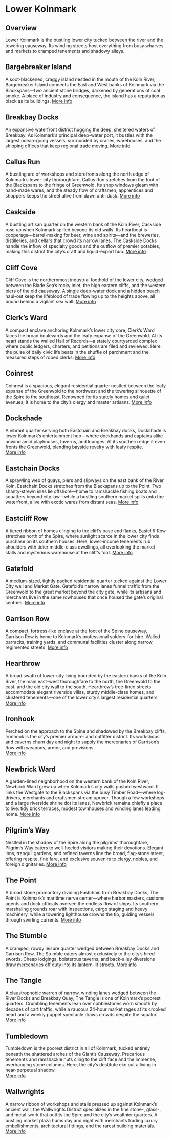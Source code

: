 # Lower Kolnmark

## Overview
Lower Kolnmark is the bustling lower city tucked between the river and the towering causeway. Its winding streets host everything from busy wharves and markets to cramped tenements and shadowy alleys.

## Bargebreaker Island  
A soot-blackened, craggy island nestled in the mouth of the Koln River, Bargebreaker Island connects the East and West banks of Kolnmark via the Blackspans—two ancient stone bridges, darkened by generations of coal smoke. A place of industry and consequence, the island has a reputation as black as its buildings. 
[More info](/Coinmarch/locations/districts/Bargebreaker_Island)

## Breakbay Docks  
An expansive waterfront district hugging the deep, sheltered waters of Breakbay. As Kolnmark’s principal deep-water port, it bustles with the largest ocean-going vessels, surrounded by cranes, warehouses, and the shipping offices that keep regional trade moving. 
[More info](/Coinmarch/locations/districts/Breakbay_Docks)

## Callus Run  
A bustling arc of workshops and storefronts along the north edge of Kolnmark’s lower-city thoroughfare, Callus Run stretches from the foot of the Blackspans to the fringe of Greenwold. Its shop windows gleam with hand-made wares, and the steady flow of craftsmen, apprentices and shoppers keeps the street alive from dawn until dusk.
[More info](/Coinmarch/locations/districts/Callus_Run)

## Caskside  
A bustling artisan quarter on the western bank of the Koln River, Caskside rose up when Kolnmark spilled beyond its old walls.  Its heartbeat is cooperage—barrel-making for beer, wine and spirits—and the breweries, distilleries, and cellars that crowd its narrow lanes.  The Caskside Docks handle the inflow of specialty goods and the outflow of premier potables, making this district the city’s craft and liquid-export hub.
[More info](/Coinmarch/locations/districts/Caskside)

## Cliff Cove  
Cliff Cove is the northernmost industrial foothold of the lower city, wedged between the Blade Sea’s rocky inlet, the high eastern cliffs, and the western piers of the old causeway. A single deep-water dock and a hidden beach haul-out keep the lifeblood of trade flowing up to the heights above, all bound behind a vigilant sea wall.
[More info](/Coinmarch/locations/districts/Cliff_Cove)

## Clerk’s Ward  
A compact enclave anchoring Kolnmark’s lower city core, Clerk’s Ward faces the broad boulevards and the leafy expanse of the Greenwold. At its heart stands the walled Hall of Records—a stately courtyarded complex where public ledgers, charters, and petitions are filed and reviewed. Here the pulse of daily civic life beats in the shuffle of parchment and the measured steps of robed clerks.
[More info](/Coinmarch/locations/districts/Clerk's_Ward)

## Coinrest  
Coinrest is a spacious, elegant residential quarter nestled between the leafy expanse of the Greenwold to the northwest and the towering silhouette of the Spire to the southeast. Renowned for its stately homes and quiet avenues, it is home to the city’s clergy and master artisans. 
[More info](/Coinmarch/locations/districts/Coinrest)

## Dockshade  
A vibrant quarter serving both Eastchain and Breakbay docks, Dockshade is lower Kolnmark’s entertainment hub—where dockhands and captains alike unwind amid playhouses, taverns, and lounges. At its southern edge it even fronts the Greenwold, blending bayside revelry with leafy respite.  
[More info](/Coinmarch/locations/districts/Dockshade)

## Eastchain Docks  
A sprawling web of quays, piers and slipways on the east bank of the River Koln, Eastchain Docks stretches from the Blackspans up to the Point. Two shanty-strewn isles lie offshore—home to ramshackle fishing boats and squatters beyond city law—while a bustling southern market spills onto the waterfront, alive with exotic wares from distant seas.
[More info](/Coinmarch/locations/districts/Eastchain_Docks)

## Eastcliff Row  
A tiered ribbon of homes clinging to the cliff’s base and flanks, Eastcliff Row stretches north of the Spire, where sunlight scarce in the lower city finds purchase on its southern houses. Here, lower-income tenements rub shoulders with tidier middle-class dwellings, all overlooking the market stalls and mysterious warehouse at the cliff’s foot.
[More info](/Coinmarch/locations/districts/Eastcliff_Row)

## Gatefold  
A medium-sized, tightly packed residential quarter tucked against the Lower City wall and Market Gate. Gatefold’s narrow lanes funnel traffic from the Greenwold to the great market beyond the city gate, while its artisans and merchants live in the same rowhouses that once housed the gate’s original sentries. 
[More info](/Coinmarch/locations/districts/Gatefold)

## Garrison Row  
A compact, fortress-like enclave at the foot of the Spine causeway, Garrison Row is home to Kolnmark’s professional solders-for-hire. Walled barracks, training yards, and communal facilities cluster along narrow, regimented streets. 
[More info](/Coinmarch/locations/districts/Garrison_Row)

## Hearthrow  
A broad swath of lower-city living bounded by the eastern banks of the Koln River, the main east–west thoroughfare to the north, the Greenwold to the east, and the old city wall to the south. Hearthrow’s tree-lined streets accommodate elegant riverside villas, sturdy middle-class homes, and clustered tenements—one of the lower city’s largest residential quarters.
[More info](/Coinmarch/locations/districts/Hearthrow)

## Ironhook  
Perched on the approach to the Spine and shadowed by the Breakbay cliffs, Ironhook is the city’s premier armorer and outfitter district. Its workshops and caverns churn day and night to supply the mercenaries of Garrison’s Row with weapons, armor, and provisions.  
[More info](/Coinmarch/locations/districts/Ironhook)

## Newbrick Ward  
A garden-lined neighborhood on the western bank of the Koln River, Newbrick Ward grew up when Kolnmark’s city walls pushed westward.  It links the Westgate to the Blackspans via the busy Timber Road—where log-drivers, merchants and craftsmen stream upriver.  Though a few workshops and a large riverside shrine dot its lanes, Newbrick remains chiefly a place to live: tidy brick terraces, modest townhouses and winding lanes leading home. 
[More info](/Coinmarch/locations/districts/Newbrick_Ward)

## Pilgrim’s Way  
Nestled in the shadow of the Spire along the pilgrims’ thoroughfare, Pilgrim’s Way caters to well-heeled visitors making their devotions. Elegant inns, tranquil gardens, and refined taverns line the broad, flag-stone street, offering respite, fine fare, and exclusive souvenirs to clergy, nobles, and foreign dignitaries. 
[More info](/Coinmarch/locations/districts/Pilgrim's_Way)

## The Point  
A broad stone promontory dividing Eastchain from Breakbay Docks, The Point is Kolnmark’s maritime nerve center—where harbor masters, customs agents and dock officials oversee the endless flow of ships. Its southern marshaling grounds roar with inspections, cargo staging and heavy machinery, while a towering lighthouse crowns the tip, guiding vessels through swirling currents. 
[More info](/Coinmarch/locations/districts/The_Point)

## The Stumble  
A cramped, rowdy leisure quarter wedged between Breakbay Docks and Garrison Row, The Stumble caters almost exclusively to the city’s hired swords. Cheap lodgings, boisterous taverns, and back-alley diversions draw mercenaries off duty into its lantern-lit streets. 
[More info](/Coinmarch/locations/districts/The_Stumble)

## The Tangle  
A claustrophobic warren of narrow, winding lanes wedged between the River Docks and Breakbay Quay, The Tangle is one of Kolnmark’s poorest quarters. Crumbling tenements lean over cobblestones worn smooth by decades of cart traffic, while a raucous 24-hour market rages at its crooked heart and a weekly puppet spectacle draws crowds despite the squalor. 
[More info](/Coinmarch/locations/districts/The_Tangle)

## Tumbledown  
Tumbledown is the poorest district in all of Kolnmark, tucked entirely beneath the shattered arches of the Giant’s Causeway. Precarious tenements and ramshackle huts cling to the cliff face and the immense, overhanging stone columns. Here, the city’s destitute eke out a living in near-perpetual shadow.  
[More info](/Coinmarch/locations/districts/Tumbledown)

## Wallwrights  
A narrow ribbon of workshops and stalls pressed up against Kolnmark’s ancient wall, the Wallwrights District specializes in the fine stone-, glass-, and metal-work that outfits the Spire and the city’s wealthier quarters. A bustling market plaza hums day and night with merchants trading luxury embellishments, architectural fittings, and the rarest building materials. 
[More info](/Coinmarch/locations/districts/Wallwrights)
